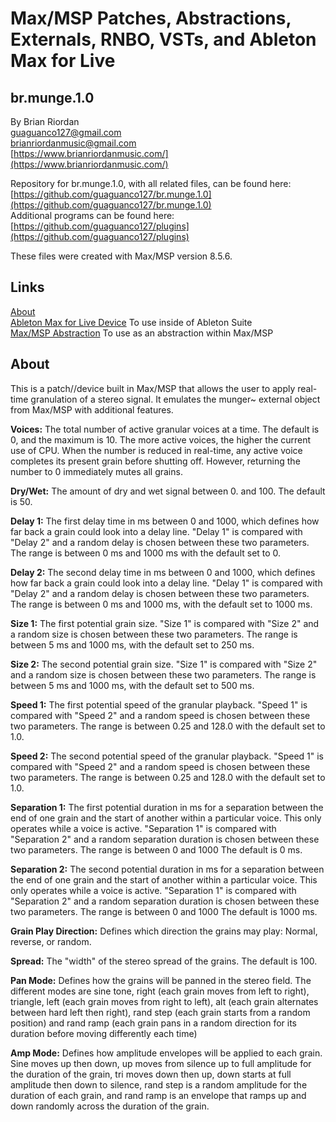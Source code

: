 # Max/MSP Patches, Abstractions, Externals, RNBO, VSTs, and Ableton Max for Live 

## br.munge.1.0



By Brian Riordan  
[guaguanco127@gmail.com](mailto:guaguanco127@gmail.com)  
[brianriordanmusic@gmail.com](mailto:brianriordanmusic@gmail.com)  
[https://www.brianriordanmusic.com/](https://www.brianriordanmusic.com/) 
  
Repository for br.munge.1.0, with all related files, can be found here: [https://github.com/guaguanco127/br.munge.1.0](https://github.com/guaguanco127/br.munge.1.0)  
Additional programs can be found here: [https://github.com/guaguanco127/plugins](https://github.com/guaguanco127/plugins)

These files were created with Max/MSP version 8.5.6. 

## Links

[About](#About)   
[Ableton Max for Live Device](https://github.com/guaguanco127/br.munge.1.0/tree/main/Ableton%20Max%20For%20Live) To use inside of Ableton Suite   
[Max/MSP Abstraction](https://github.com/guaguanco127/br.munge.1.0/tree/main/MaxMSP%20Abstraction) To use as an abstraction within Max/MSP   


## <a name="About"></a>About

This is a patch//device built in Max/MSP that allows the user to apply real-time granulation of a stereo signal. It emulates the munger~ external object from Max/MSP with additional features.
  
**Voices:** The total number of active granular voices at a time. The default is 0, and the maximum is 10. The more active voices, the higher the current use of CPU. When the number is reduced in real-time, any active voice completes its present grain before shutting off. However, returning the number to 0 immediately mutes all grains.
 
**Dry/Wet:** The amount of dry and wet signal between 0. and 100. The default is 50. 

**Delay 1:** The first delay time in ms between 0 and 1000, which defines how far back a grain could look into a delay line. "Delay 1" is compared with "Delay 2" and a random delay is chosen between these two parameters. The range is between 0 ms and 1000 ms with the default set to 0.
  
**Delay 2:** The second delay time in ms between 0 and 1000, which defines how far back a grain could look into a delay line. "Delay 1" is compared with "Delay 2" and a random delay is chosen between these two parameters. The range is between 0 ms and 1000 ms, with the default set to 1000 ms.

**Size 1:** The first potential grain size. "Size 1" is compared with "Size 2" and a random size is chosen between these two parameters. The range is between 5 ms and 1000 ms, with the default set to 250 ms. 
 
**Size 2:** The second potential grain size. "Size 1" is compared with "Size 2" and a random size is chosen between these two parameters. The range is between 5 ms and 1000 ms, with the default set to 500 ms.  
 
**Speed 1:** The first potential speed of the granular playback. "Speed 1" is compared with "Speed 2" and a random speed is chosen between these two parameters. The range is between 0.25 and 128.0 with the default set to 1.0. 

**Speed 2:** The second potential speed of the granular playback. "Speed 1" is compared with "Speed 2" and a random speed is chosen between these two parameters. The range is between 0.25 and 128.0 with the default set to 1.0. 
 
**Separation 1:** The first potential duration in ms for a separation between the end of one grain and the start of another within a particular voice. This only operates while a voice is active. "Separation 1" is compared with "Separation 2" and a random separation duration is chosen between these two parameters. The range is between 0 and 1000 The default is 0 ms.   

**Separation 2:** The second potential duration in ms for a separation between the end of one grain and the start of another within a particular voice. This only operates while a voice is active. "Separation 1" is compared with "Separation 2" and a random separation duration is chosen between these two parameters. The range is between 0 and 1000 The default is 1000 ms.

**Grain Play Direction:** Defines which direction the grains may play: Normal, reverse, or random. 

**Spread:** The "width" of the stereo spread of the grains. The default is 100.
 
**Pan Mode:** Defines how the grains will be panned in the stereo field. The different modes are sine tone, right (each grain moves from left to right), triangle, left (each grain moves from right to left), alt (each grain alternates between hard left then right), rand step (each grain starts from a random position) and rand ramp (each grain pans in a random direction for its duration before moving differently each time)

**Amp Mode:** Defines how amplitude envelopes will be applied to each grain. Sine moves up then down, up moves from silence up to full amplitude for the duration of the grain, tri moves down then up, down starts at full amplitude then down to silence, rand step is a random amplitude for the duration of each grain, and rand ramp is an envelope that ramps up and down randomly across the duration of the grain.

